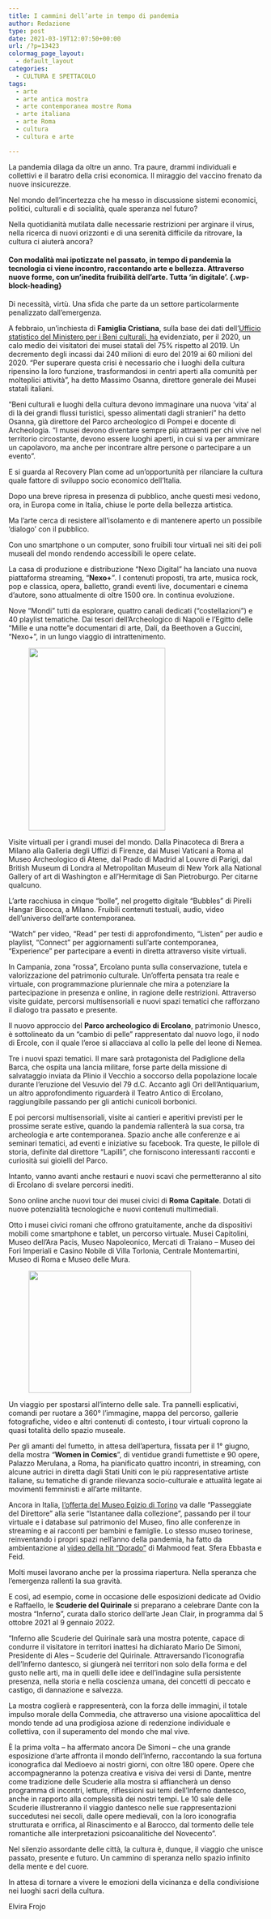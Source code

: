 ```yaml
---
title: I cammini dell’arte in tempo di pandemia
author: Redazione
type: post
date: 2021-03-19T12:07:50+00:00
url: /?p=13423
colormag_page_layout:
  - default_layout
categories:
  - CULTURA E SPETTACOLO
tags:
  - arte
  - arte antica mostra
  - arte contemporanea mostre Roma
  - arte italiana
  - arte Roma
  - cultura
  - cultura e arte

---
```

La pandemia dilaga da oltre un anno. Tra paure, drammi individuali e collettivi e il baratro della crisi economica. Il miraggio del vaccino frenato da nuove insicurezze. 

Nel mondo dell’incertezza che ha messo in discussione sistemi economici, politici, culturali e di socialità, quale speranza nel futuro?

Nella quotidianità mutilata dalle necessarie restrizioni per arginare il virus, nella ricerca di nuovi orizzonti e di una serenità difficile da ritrovare, la cultura ci aiuterà ancora? 

#### Con modalità mai ipotizzate nel passato, in tempo di pandemia la tecnologia ci viene incontro, raccontando arte e bellezza. Attraverso nuove forme, con un’inedita fruibilità dell’arte. Tutta ‘in digitale’. {.wp-block-heading}

Di necessità, virtù. Una sfida che parte da un settore particolarmente penalizzato dall’emergenza.

A febbraio, un’inchiesta di **Famiglia Cristiana**, sulla base dei dati dell&#8217;[Ufficio statistico del Ministero per i Beni culturali, ha][1] evidenziato, per il 2020, un calo medio dei visitatori dei musei statali del 75% rispetto al 2019. Un decremento degli incassi dai 240 milioni di euro del 2019 ai 60 milioni del 2020. “Per superare questa crisi è necessario che i luoghi della cultura ripensino la loro funzione, trasformandosi in centri aperti alla comunità per molteplici attività”, ha detto Massimo Osanna, direttore generale dei Musei statali italiani.

“Beni culturali e luoghi della cultura devono immaginare una nuova &#8216;vita&#8217; al di là dei grandi flussi turistici, spesso alimentati dagli stranieri” ha detto Osanna, già direttore del Parco archeologico di Pompei e docente di Archeologia. “I musei devono diventare sempre più attraenti per chi vive nel territorio circostante, devono essere luoghi aperti, in cui si va per ammirare un capolavoro, ma anche per incontrare altre persone o partecipare a un evento”. 

E si guarda al Recovery Plan come ad un’opportunità per rilanciare la cultura quale fattore di sviluppo socio economico dell’Italia.

Dopo una breve ripresa in presenza di pubblico, anche questi mesi vedono, ora, in Europa come in Italia, chiuse le porte della bellezza artistica. 

Ma l’arte cerca di resistere all’isolamento e di mantenere aperto un possibile ‘dialogo’ con il pubblico.

Con uno smartphone o un computer, sono fruibili tour virtuali nei siti dei poli museali del mondo rendendo accessibili le opere celate.

La casa di produzione e distribuzione “Nexo Digital” ha lanciato una nuova piattaforma streaming, “**Nexo+**”_._ I contenuti proposti, tra arte, musica rock, pop e classica, opera, balletto, grandi eventi live, documentari e cinema d’autore, sono attualmente di oltre 1500 ore. In continua evoluzione.

Nove “Mondi” tutti da esplorare, quattro canali dedicati (“costellazioni”) e 40 playlist tematiche. Dai tesori dell’Archeologico di Napoli e l’Egitto delle “Mille e una notte”e documentari di arte, Dalí, da Beethoven a Guccini, “Nexo+”, in un lungo viaggio di intrattenimento.

<div class="wp-block-image">
  <figure class="alignleft size-large is-resized"><img decoding="async" loading="lazy" src="https://progressonline.it/wp-content/uploads/2021/03/tzenik-A278z7d7LMY-unsplash-1-768x1024.jpg" alt="" class="wp-image-13426" width="270" height="360" /></figure>
</div>

Visite virtuali per i grandi musei del mondo. Dalla Pinacoteca di Brera a Milano alla Galleria degli Uffizi di Firenze, dai Musei Vaticani a Roma al Museo Archeologico di Atene, dal Prado di Madrid al Louvre di Parigi, dal British Museum di Londra al Metropolitan Museum di New York alla National Gallery of art di Washington e all’Hermitage di San Pietroburgo. Per citarne qualcuno.

L’arte racchiusa in cinque “bolle”, nel progetto digitale “Bubbles” di Pirelli Hangar Bicocca, a Milano. Fruibili contenuti testuali, audio, video dell’universo dell’arte contemporanea.

“Watch” per video, “Read” per testi di approfondimento, “Listen” per audio e playlist, “Connect” per aggiornamenti sull’arte contemporanea, “Experience” per partecipare a eventi in diretta attraverso visite virtuali.

In Campania, zona “rossa”, Ercolano punta sulla conservazione, tutela e valorizzazione del patrimonio culturale. Un’offerta pensata tra reale e virtuale, con programmazione pluriennale che mira a potenziare la partecipazione in presenza e online, in ragione delle restrizioni. Attraverso visite guidate, percorsi multisensoriali e nuovi spazi tematici che rafforzano il dialogo tra passato e presente. 

Il nuovo approccio del **Parco archeologico di Ercolano**, patrimonio Unesco, è sottolineato da un “cambio di pelle” rappresentato dal nuovo logo, il nodo di Ercole, con il quale l’eroe si allacciava al collo la pelle del leone di Nemea.

Tre i nuovi spazi tematici. Il mare sarà protagonista del Padiglione della Barca, che ospita una lancia militare, forse parte della missione di salvataggio inviata da Plinio il Vecchio a soccorso della popolazione locale durante l’eruzione del Vesuvio del 79 d.C. Accanto agli Ori dell’Antiquarium, un altro approfondimento riguarderà il Teatro Antico di Ercolano, raggiungibile passando per gli antichi cunicoli borbonici.

E poi percorsi multisensoriali, visite ai cantieri e aperitivi previsti per le prossime serate estive, quando la pandemia rallenterà la sua corsa, tra archeologia e arte contemporanea. Spazio anche alle conferenze e ai seminari tematici, ad eventi e iniziative su facebook. Tra queste, le pillole di storia, definite dal direttore “Lapilli&#8221;, che forniscono interessanti racconti e curiosità sui gioielli del Parco.

Intanto, vanno avanti anche restauri e nuovi scavi che permetteranno al sito di Ercolano di svelare percorsi inediti.

Sono online anche nuovi tour dei musei civici di **Roma Capitale**. Dotati di nuove potenzialità tecnologiche e nuovi contenuti multimediali.

Otto i musei civici romani che offrono gratuitamente, anche da dispositivi mobili come smartphone e tablet, un percorso virtuale. Musei Capitolini, Museo dell&#8217;Ara Pacis, Museo Napoleonico, Mercati di Traiano &#8211; Museo dei Fori Imperiali e Casino Nobile di Villa Torlonia, Centrale Montemartini, Museo di Roma e Museo delle Mura. 

<div class="wp-block-image">
  <figure class="alignright size-large is-resized"><img decoding="async" loading="lazy" src="https://progressonline.it/wp-content/uploads/2021/03/massimo-virgilio-bzItNUjmjpU-unsplash-1-1024x768.jpg" alt="" class="wp-image-13425" width="321" height="241" /></figure>
</div>

Un viaggio per spostarsi all&#8217;interno delle sale. Tra pannelli esplicativi, comandi per ruotare a 360° l&#8217;immagine, mappa del percorso, gallerie fotografiche, video e altri contenuti di contesto, i tour virtuali coprono la quasi totalità dello spazio museale.

Per gli amanti del fumetto, in attesa dell’apertura, fissata per il 1° giugno, della mostra _“_**Women in Comics**”, di ventidue grandi fumettiste e 90 opere, Palazzo Merulana, a Roma, ha pianificato quattro incontri, in streaming, con alcune autrici in diretta dagli Stati Uniti con le più rappresentative artiste italiane, su tematiche di grande rilevanza socio-culturale e attualità legate ai movimenti femministi e all’arte militante.

Ancora in Italia, <a rel="noreferrer noopener" href="https://museoegizio.it/esplora/notizie/il-museo-egizio-a-casa-tua/" target="_blank">l’offerta del Museo Egizio di Torino</a> va dalle “Passeggiate del Direttore” alla serie “Istantanee dalla collezione”, passando per il tour virtuale e i database sul patrimonio del Museo, fino alle conferenze in streaming e ai racconti per bambini e famiglie. Lo stesso museo torinese, reinventando i propri spazi nell’anno della pandemia, ha fatto da ambientazione al <a rel="noreferrer noopener" href="https://www.youtube.com/watch?v=ErRvGyRcznI" target="_blank">video della hit “Dorado”</a> di Mahmood feat. Sfera Ebbasta e Feid.

Molti musei lavorano anche per la prossima riapertura. Nella speranza che l’emergenza rallenti la sua gravità.

E così, ad esempio, come in occasione delle esposizioni dedicate ad Ovidio e Raffaello, le **Scuderie del Quirinale** si preparano a celebrare Dante con la mostra “Inferno”, curata dallo storico dell’arte Jean Clair, in programma dal 5 ottobre 2021 al 9 gennaio 2022.

“Inferno alle Scuderie del Quirinale sarà una mostra potente, capace di condurre il visitatore in territori inattesi ha dichiarato Mario De Simoni, Presidente di Ales &#8211; Scuderie del Quirinale. Attraversando l’iconografia dell’Inferno dantesco, si giungerà nei territori non solo della forma e del gusto nelle arti, ma in quelli delle idee e dell’indagine sulla persistente presenza, nella storia e nella coscienza umana, dei concetti di peccato e castigo, di dannazione e salvezza.

La mostra coglierà e rappresenterà, con la forza delle immagini, il totale impulso morale della Commedia, che attraverso una visione apocalittica del mondo tende ad una prodigiosa azione di redenzione individuale e collettiva, con il superamento del mondo che mal vive.

È la prima volta – ha affermato ancora De Simoni &#8211; che una grande esposizione d’arte affronta il mondo dell’Inferno, raccontando la sua fortuna iconografica dal Medioevo ai nostri giorni, con oltre 180 opere. Opere che accompagneranno la potenza creativa e visiva dei versi di Dante, mentre come tradizione delle Scuderie alla mostra si affiancherà un denso programma di incontri, letture, riflessioni sui temi dell’Inferno dantesco, anche in rapporto alla complessità dei nostri tempi. Le 10 sale delle Scuderie illustreranno il viaggio dantesco nelle sue rappresentazioni succedutesi nei secoli, dalle opere medievali, con la loro iconografia strutturata e orrifica, al Rinascimento e al Barocco, dal tormento delle tele romantiche alle interpretazioni psicoanalitiche del Novecento”.

Nel silenzio assordante delle città, la cultura è, dunque, il viaggio che unisce passato, presente e futuro. Un cammino di speranza nello spazio infinito della mente e del cuore. 

In attesa di tornare a vivere le emozioni della vicinanza e della condivisione nei luoghi sacri della cultura.

Elvira Frojo

 [1]: http://www.statistica.beniculturali.it/Visitatori_e_introiti_musei.htm